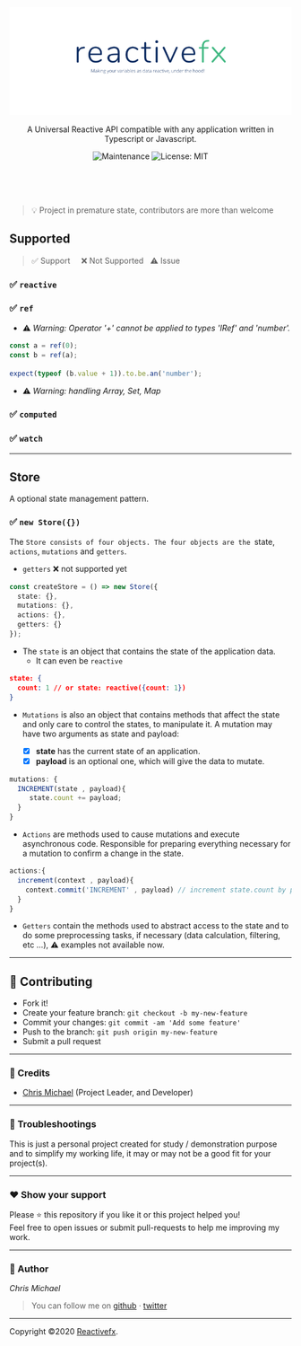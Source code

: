 <p align="center">
    <img src="./assets/img/reactive.png" />
</p>

<p align="center">
  A Universal Reactive API compatible with any application written in Typescript or Javascript.
</p>

<p align="center">
  <img alt="Maintenance" src="https://img.shields.io/badge/Maintained%3F-yes-greencolor=42b883.svg" />          
  <img alt="License: MIT" src="https://img.shields.io/badge/License-MIT-yellowcolor=42b883.svg" />
</p>

<br/>
<br/>
<br/>

> :bulb: Project in premature state, contributors are more than welcome


## Supported

> :white_check_mark: Support &nbsp;&nbsp;&nbsp;&nbsp;:x: Not Supported &nbsp;&nbsp;⚠️ Issue


### :white_check_mark: `reactive`


### :white_check_mark: `ref`

- ⚠️ *Warning: Operator '+' cannot be applied to types 'IRef<number>' and 'number'.*
```ts
const a = ref(0);
const b = ref(a);    

expect(typeof (b.value + 1)).to.be.an('number');
```

- ⚠️ *Warning: handling Array, Set, Map*


### :white_check_mark: `computed`

### :white_check_mark: `watch`

---

## Store
A optional state management pattern.


### :white_check_mark: `new Store({})`
The `Store consists of four objects. The four objects are the `state, `actions`, `mutations` and `getters`.

- `getters` :x: not supported yet

```ts
const createStore = () => new Store({
  state: {},
  mutations: {},
  actions: {},
  getters: {}
});
```

- The `state` is an object that contains the state of the application data.
  - It can even be `reactive`

```json
state: {
  count: 1 // or state: reactive({count: 1})
}
```

- `Mutations` is also an object that contains methods that affect the state and only care to control the states, to manipulate it. A mutation may have two arguments as state and payload:


  - [x] **state** has the current state of an application.
  - [x] **payload** is an optional one, which will give the data to mutate.

```js
mutations: {
  INCREMENT(state , payload){
     state.count += payload;
  }
}
```

- `Actions` are methods used to cause mutations and execute asynchronous code. Responsible for preparing everything necessary for a mutation to confirm a change in the state.

```ts
actions:{
  increment(context , payload){
    context.commit('INCREMENT' , payload) // increment state.count by payload value
  }
}
```

- `Getters` contain the methods used to abstract access to the state and to do some preprocessing tasks, if necessary (data calculation, filtering, etc …), ⚠️ examples not available now.

---




## **:handshake: Contributing**

- Fork it!
- Create your feature branch: `git checkout -b my-new-feature`
- Commit your changes: `git commit -am 'Add some feature'`
- Push to the branch: `git push origin my-new-feature`
- Submit a pull request

---

### **:busts_in_silhouette: Credits**

- [Chris Michael](https://github.com/ChrisMichaelPerezSantiago) (Project Leader, and Developer)

---

### **:anger: Troubleshootings**

This is just a personal project created for study / demonstration purpose and to simplify my working life, it may or may
not be a good fit for your project(s).

---

### **:heart: Show your support**

Please :star: this repository if you like it or this project helped you!\
Feel free to open issues or submit pull-requests to help me improving my work.


---


### **:robot: Author**

_*Chris Michael*_

> You can follow me on
[github](https://github.com/ChrisMichaelPerezSantiago)&nbsp;&middot;&nbsp;[twitter](https://twitter.com/Chris5855M)

---

Copyright ©2020 [Reactivefx](https://github.com/ChrisMichaelPerezSantiago/reactivefx).